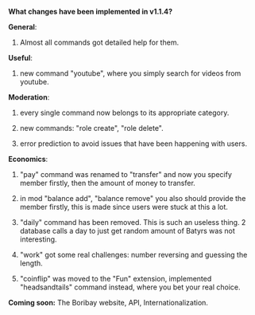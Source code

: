 **__What changes have been implemented in v1.1.4?__**

**General**:
1. Almost all commands got detailed help for them.

**Useful**:
1. new command "youtube", where you simply search for videos from youtube.

**Moderation**:
1. every single command now belongs to its appropriate category.

2. new commands: "role create", "role delete".

3. error prediction to avoid issues that have been happening with users.

**Economics**:
1. "pay" command was renamed to "transfer" and now you specify member firstly,
then the amount of money to transfer.

2. in mod "balance add", "balance remove" you also should provide the member
firstly, this is made since users were stuck at this a lot.

3. "daily" command has been removed. This is such an useless thing. 2 database
calls a day to just get random amount of Batyrs was not interesting.

4. "work" got some real challenges: number reversing and guessing the length.

5. "coinflip" was moved to the "Fun" extension,
implemented "headsandtails" command instead, where you bet your real choice.

**Coming soon:** The Boribay website, API, Internationalization.